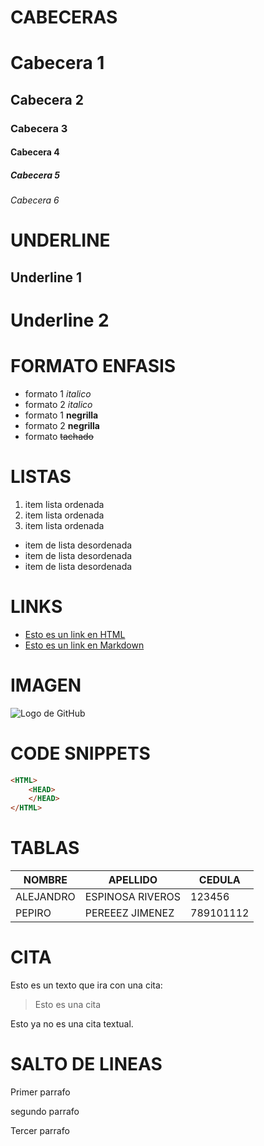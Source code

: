# CABECERAS
# Cabecera 1
## Cabecera 2
### Cabecera 3
#### Cabecera 4
##### Cabecera 5
###### Cabecera 6

# UNDERLINE
Underline 1
-----------
Underline 2
===========

# FORMATO ENFASIS
- formato 1 *italico* 
- formato 2 _italico_
- formato 1 **negrilla**
- formato 2 __negrilla__
- formato ~~tachado~~

# LISTAS
1. item lista ordenada
2. item lista ordenada
3. item lista ordenada

- item de lista desordenada
- item de lista desordenada
- item de lista desordenada

# LINKS
- <a href="https://www.google.com/">Esto es un link en HTML</a>
- [Esto es un link en Markdown](https://www.google.com)

# IMAGEN
![Logo de GitHub](https://logos-marcas.com/wp-content/uploads/2020/11/GitHub-Logo.png)

# CODE SNIPPETS
```HTML
<HTML>
    <HEAD>
    </HEAD>
</HTML>
```

# TABLAS 
|NOMBRE|APELLIDO|CEDULA|
|------|--------|------|
|ALEJANDRO|ESPINOSA RIVEROS|123456|
|PEPIRO|PEREEEZ JIMENEZ|789101112|

# CITA
Esto es un texto que ira con una cita:
>Esto es una cita

Esto ya no es una cita textual.

# SALTO DE LINEAS
Primer parrafo

segundo parrafo

Tercer parrafo